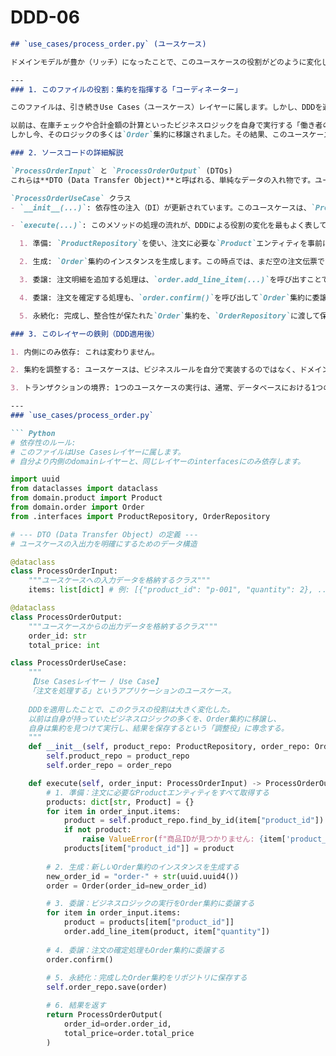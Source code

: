 # DDD-06

```markdown
## `use_cases/process_order.py` (ユースケース)

ドメインモデルが豊か（リッチ）になったことで、このユースケースの役割がどのように変化したかに注目ください。

---
### 1. このファイルの役割：集約を指揮する「コーディネーター」

このファイルは、引き続きUse Cases（ユースケース）レイヤーに属します。しかし、DDDを適用したことで、その役割は大きく変化しました。

以前は、在庫チェックや合計金額の計算といったビジネスロジックを自身で実行する「働き者のマネージャー」でした。
しかし今、そのロジックの多くは`Order`集約に移譲されました。その結果、このユースケースは、必要な集約（Aggregate）を見つけ出し、仕事（メソッド呼び出し）を依頼し、結果をリポジトリに保存するという、より上位の**「コーディネーター」または「指揮者」**のような役割に変わりました。

### 2. ソースコードの詳細解説

`ProcessOrderInput` と `ProcessOrderOutput` (DTOs)
これらは**DTO (Data Transfer Object)**と呼ばれる、単純なデータの入れ物です。ユースケースの入り口と出口のデータ形式を明確に定義することで、`dict`（辞書）よりも意図が分かりやすく、型安全なコードになります。

`ProcessOrderUseCase` クラス
- `__init__(...)`: 依存性の注入（DI）が更新されています。このユースケースは、`Product`を探すための`ProductRepository`と、`Order`を保存するための`OrderRepository`という、**2つの異なるリポジトリ（インターフェース）**に依存するようになりました。

- `execute(...)`: このメソッドの処理の流れが、DDDによる役割の変化を最もよく表しています。

  1. 準備: `ProductRepository`を使い、注文に必要な`Product`エンティティを事前にすべて取得します。これは、料理人が調理を始める前に、すべての材料を揃えるのと同じです。

  2. 生成: `Order`集約のインスタンスを生成します。この時点では、まだ空の注文伝票です。

  3. 委譲: 注文明細を追加する処理は、`order.add_line_item(...)`を呼び出すことで、`Order`集約自身に完全に委譲します。ユースケースは、`add_line_item`の内部で在庫チェックが行われていることなどを知る必要はありません。

  4. 委譲: 注文を確定する処理も、`order.confirm()`を呼び出して`Order`集約に委譲します。

  5. 永続化: 完成し、整合性が保たれた`Order`集約を、`OrderRepository`に渡して保存を依頼します。

### 3. このレイヤーの鉄則（DDD適用後）

1. 内側にのみ依存: これは変わりません。

2. 集約を調整する: ユースケースは、ビジネスルールを自分で実装するのではなく、ドメインモデル（エンティティや集約）を調整し、指揮することに専念します。

3. トランザクションの境界: 1つのユースケースの実行は、通常、データベースにおける1つのトランザクションに対応します。executeメソッドが成功すればコミット、失敗すればロールバック、という流れを保証する責任を持ちます。

---
### `use_cases/process_order.py`

``` Python
# 依存性のルール:
# このファイルはUse Casesレイヤーに属します。
# 自分より内側のdomainレイヤーと、同じレイヤーのinterfacesにのみ依存します。

import uuid
from dataclasses import dataclass
from domain.product import Product
from domain.order import Order
from .interfaces import ProductRepository, OrderRepository

# --- DTO (Data Transfer Object) の定義 ---
# ユースケースの入出力を明確にするためのデータ構造

@dataclass
class ProcessOrderInput:
    """ユースケースへの入力データを格納するクラス"""
    items: list[dict] # 例: [{"product_id": "p-001", "quantity": 2}, ...]

@dataclass
class ProcessOrderOutput:
    """ユースケースからの出力データを格納するクラス"""
    order_id: str
    total_price: int

class ProcessOrderUseCase:
    """
    【Use Casesレイヤー / Use Case】
    「注文を処理する」というアプリケーションのユースケース。
    
    DDDを適用したことで、このクラスの役割は大きく変化した。
    以前は自身が持っていたビジネスロジックの多くを、Order集約に移譲し、
    自身は集約を見つけて実行し、結果を保存するという「調整役」に専念する。
    """
    def __init__(self, product_repo: ProductRepository, order_repo: OrderRepository):
        self.product_repo = product_repo
        self.order_repo = order_repo

    def execute(self, order_input: ProcessOrderInput) -> ProcessOrderOutput:
        # 1. 準備：注文に必要なProductエンティティをすべて取得する
        products: dict[str, Product] = {}
        for item in order_input.items:
            product = self.product_repo.find_by_id(item["product_id"])
            if not product:
                raise ValueError(f"商品IDが見つかりません: {item['product_id']}")
            products[item["product_id"]] = product
        
        # 2. 生成：新しいOrder集約のインスタンスを生成する
        new_order_id = "order-" + str(uuid.uuid4())
        order = Order(order_id=new_order_id)

        # 3. 委譲：ビジネスロジックの実行をOrder集約に委譲する
        for item in order_input.items:
            product = products[item["product_id"]]
            order.add_line_item(product, item["quantity"])
        
        # 4. 委譲：注文の確定処理もOrder集約に委譲する
        order.confirm()
        
        # 5. 永続化：完成したOrder集約をリポジトリに保存する
        self.order_repo.save(order)

        # 6. 結果を返す
        return ProcessOrderOutput(
            order_id=order.order_id,
            total_price=order.total_price
        )
```

```
